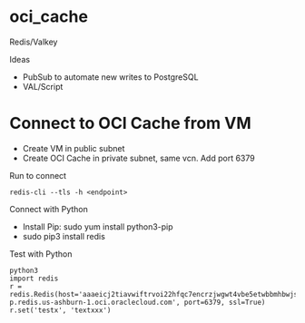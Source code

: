 # oci_cache
Redis/Valkey

Ideas
- PubSub to automate new writes to PostgreSQL
- VAL/Script



# Connect to OCI Cache from VM

- Create VM in public subnet
- Create OCI Cache in private subnet, same vcn. Add port 6379

Run to connect
```
redis-cli --tls -h <endpoint>
```

Connect with Python
- Install Pip: sudo yum install python3-pip
- sudo pip3 install redis

Test with Python
```
python3
import redis
r = redis.Redis(host='aaaeicj2tiavwiftrvoi22hfqc7encrzjwgwt4vbe5etwbbmhbwjsia-p.redis.us-ashburn-1.oci.oraclecloud.com', port=6379, ssl=True)
r.set('testx', 'textxxx')
```
